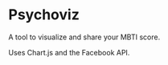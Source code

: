 Psychoviz
============
A tool to visualize and share your MBTI score.

Uses Chart.js and the Facebook API.
